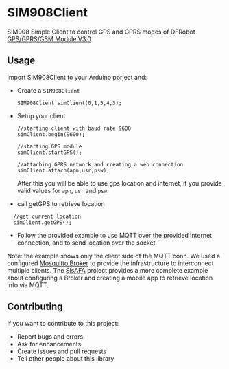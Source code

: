 # SIM908Client

SIM908 Simple Client to control GPS and GPRS modes of DFRobot [GPS/GPRS/GSM Module V3.0](http://www.dfrobot.com/wiki/index.php/GPS/GPRS/GSM_Module_V3.0_(SKU:TEL0051))

## Usage
Import SIM908Client to your Arduino porject and:
- Create a `SIM908Client`
  ```
  SIM908Client simClient(0,1,5,4,3);
  ```
  
- Setup your client 
  ```
  //starting client with baud rate 9600
  simClient.begin(9600);

  //starting GPS module
  simClient.startGPS();

  //attaching GPRS network and creating a web connection
  simClient.attach(apn,usr,psw);
  ```
  After this you will be able to use gps location and internet, if you provide valid values for `apn`, `usr` and `psw`.

- call getGPS to retrieve location
```
  //get current location
  simClient.getGPS();
```

- Follow the provided example to use MQTT over the provided internet connection, and to send location over the socket.
  
Note: the example shows only the client side of the MQTT conn. We used a configured [Mosquitto Broker](http://mosquitto.org/) to provide the infrastructure to interconnect multiple clients. The [SisAFA](https://github.com/SisAFA) project provides a more complete example about configuring a Broker and creating a mobile app to retrieve location info via MQTT.


## Contributing
If you want to contribute to this project:
- Report bugs and errors
- Ask for enhancements
- Create issues and pull requests
- Tell other people about this library

